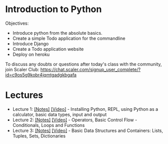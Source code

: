 # Introduction to Python

Objectives:
- Introduce python from the absolute basics. 
- Create a simple Todo application for the commandline
- Introduce Django
- Create a Todo application website
- Deploy on heroku

To discuss any doubts or questions after today's class with the community, join Scaler Club:  https://chat.scaler.com/signup_user_complete/?id=c9os5g9kobr4jqmtgadgkbgafa


# Lectures
- Lecture 1: [[Notes]](/lecture1.md) [[Video]](https://www.youtube.com/watch?v=OrzXiZKtudA) - Installing Python, REPL, using Python as a calculator, basic data types, input and output
- Lecture 2: [[Notes]](/lecture2.md) [[Video]](https://www.youtube.com/watch?v=Q7nvvSlWem4) - Operators, Basic Control Flow - Conditionals, Loops and Functions
- Lecture 3: [[Notes]](/lecture3.md) [[Video]](https://www.youtube.com/watch?v=tmxCgqNSj88) - Basic Data Structures and Containers: Lists, Tuples, Sets, Dictionaries
